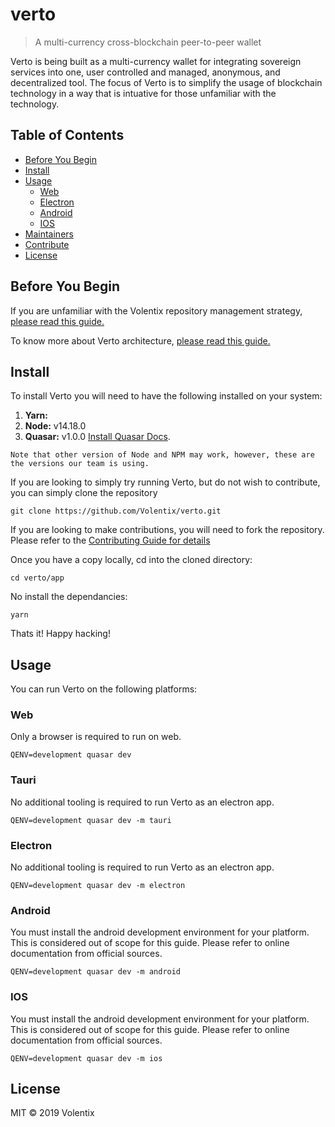 # verto

> A multi-currency cross-blockchain peer-to-peer wallet


Verto is being built as a multi-currency wallet for integrating sovereign services into one, user controlled and managed, anonymous, and decentralized tool. The focus of Verto is to simplify the usage of blockchain technology in a way that is intuative for those unfamiliar with the technology.

## Table of Contents

<!-- toc -->

- [Before You Begin](#before-you-begin)
- [Install](#install)
- [Usage](#usage)
  * [Web](#web)
  * [Electron](#electron)
  * [Android](#android)
  * [IOS](#ios)
- [Maintainers](#maintainers)
- [Contribute](#contribute)
- [License](#license)

<!-- tocstop -->

## Before You Begin

If you are unfamiliar with the Volentix repository management strategy, [please read this guide.](https://github.com/Volentix/documentation/blob/master/REPO_MANAGEMENT_GUIDE.md)

To know more about Verto architecture, [please read this guide.](https://vertohowto.readthedocs.io/en/latest/architecture/index.html)

## Install

To install Verto you will need to have the following installed on your system:

1. **Yarn:**
2. **Node:** v14.18.0
3. **Quasar:** v1.0.0 [Install Quasar Docs](https://quasar.dev/quasar-cli/installation). 

```
Note that other version of Node and NPM may work, however, these are the versions our team is using.
```

If you are looking to simply try running Verto, but do not wish to contribute, you can simply clone the repository
```
git clone https://github.com/Volentix/verto.git
```

If you are looking to make contributions, you will need to fork the repository. Please refer to the [Contributing Guide for details](.github/CONTRIBUTING.md)

Once you have a copy locally, cd into the cloned directory:
```
cd verto/app
```

No install the dependancies:
```
yarn
```

Thats it! Happy hacking!

## Usage

You can run Verto on the following platforms:

### Web

Only a browser is required to run on web.

```
QENV=development quasar dev
```

### Tauri

No additional tooling is required to run Verto as an electron app.

```
QENV=development quasar dev -m tauri
```

### Electron

No additional tooling is required to run Verto as an electron app.

```
QENV=development quasar dev -m electron
```

### Android

You must install the android development environment for your platform. This is considered out of scope for this guide. Please refer to online documentation from official sources.

```
QENV=development quasar dev -m android
```

### IOS

You must install the android development environment for your platform. This is considered out of scope for this guide. Please refer to online documentation from official sources.

```
QENV=development quasar dev -m ios
```

## License

MIT © 2019 Volentix

